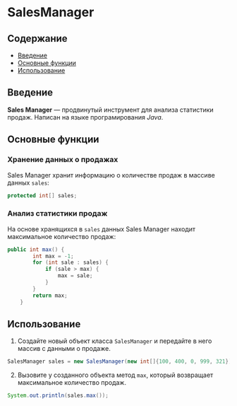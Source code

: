 # SalesManager
## Содержание
* [Введение](#введение)
* [Основные функции](#основные-функции)
* [Использование](#использование)
## Введение
**Sales Manager** — продвинутый инструмент для анализа статистики продаж. Написан на языке програмирования _Java_.
## Основные функции
### Хранение данных о продажах
Sales Manager хранит информацию о количестве продаж в массиве данных `sales`:
```java
protected int[] sales;
```
### Анализ статистики продаж
На основе хранящихся в `sales` данных Sales Manager находит максимальное количество продаж:
```java
public int max() {
        int max = -1;
        for (int sale : sales) {
            if (sale > max) {
                max = sale;
            }
        }
        return max;
    }
```
## Использование
1. Создайте новый объект класса `SalesManager` и передайте в него массив с данными о продаже.
```java
SalesManager sales = new SalesManager(new int[]{100, 400, 0, 999, 321});
```
2. Вызовите у созданного объекта метод `max`, который возвращает максимальное количество продаж.
```java
System.out.println(sales.max());
```
